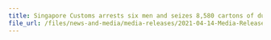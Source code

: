 ```yaml
---
title: Singapore Customs arrests six men and seizes 8,580 cartons of duty-unpaid cigarettes
file_url: /files/news-and-media/media-releases/2021-04-14-Media-Release.pdf
---
```

